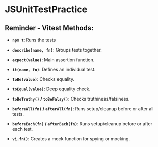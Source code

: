 ﻿# JSUnitTestPractice

## Reminder - Vitest Methods:
- **`npm t`**: Runs the tests

- **`describe(name, fn)`**: Groups tests together.

- **`expect(value)`**: Main assertion function.
- **`it(name, fn)`**: Defines an individual test.

- **`toBe(value)`**: Checks equality.
- **`toEqual(value)`**: Deep equality check.

- **`toBeTruthy()` / `toBeFalsy()`**: Checks truthiness/falsiness.

- **`beforeAll(fn)` / `afterAll(fn)`**: Runs setup/cleanup before or after all tests.

- **`beforeEach(fn)` / `afterEach(fn)`**: Runs setup/cleanup before or after each test.

- **`vi.fn()`**: Creates a mock function for spying or mocking.
